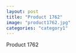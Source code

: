 ```yaml
---
layout: post
title: "Product 1762"
image: "product1762.jpg"
categories: "category1"
---
```

Product 1762

